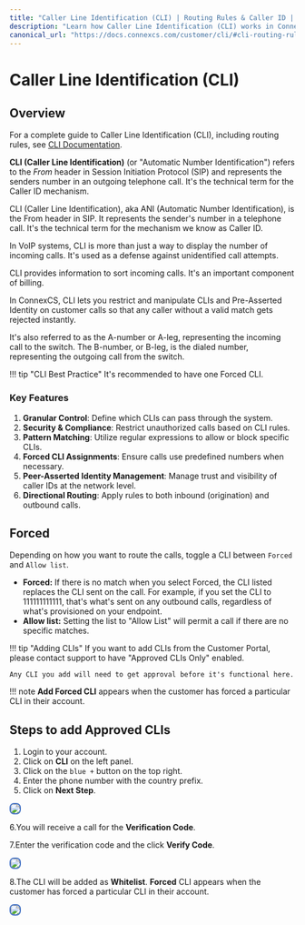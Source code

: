 ```yaml
---
title: "Caller Line Identification (CLI) | Routing Rules & Caller ID | ConnexCS"
description: "Learn how Caller Line Identification (CLI) works in ConnexCS. Configure routing rules, manage caller IDs, and ensure reliable call delivery."
canonical_url: "https://docs.connexcs.com/customer/cli/#cli-routing-rules"
---
```


# Caller Line Identification (CLI)

## Overview
For a complete guide to Caller Line Identification (CLI), including routing rules, see [CLI Documentation](https://docs.connexcs.com/customer/cli/#cli-routing-rules).

**CLI (Caller Line Identification)** (or "Automatic Number Identification") refers to the *From* header in Session Initiation Protocol (SIP) and represents the senders number in an outgoing telephone call. It's the technical term for the Caller ID mechanism.

CLI (Caller Line Identification), aka ANI (Automatic Number Identification), is the From header in SIP. It represents the sender's number in a telephone call. It's the technical term for the mechanism we know as Caller ID.

In VoIP systems, CLI is more than just a way to display the number of incoming calls. It's used as a defense against unidentified call attempts.

CLI provides information to sort incoming calls. It's an important component of billing.

In ConnexCS, CLI lets you restrict and manipulate CLIs and Pre-Asserted Identity on customer calls so that any caller without a valid match gets rejected instantly.

It's also referred to as the A-number or A-leg, representing the incoming call to the switch. The B-number, or B-leg, is the dialed number, representing the outgoing call from the switch.

!!! tip "CLI Best Practice"
    It's recommended to have one Forced CLI.

### Key Features

1. **Granular Control**: Define which CLIs can pass through the system.
2. **Security & Compliance**: Restrict unauthorized calls based on CLI rules.
3. **Pattern Matching**: Utilize regular expressions to allow or block specific CLIs.
4. **Forced CLI Assignments**: Ensure calls use predefined numbers when necessary.
5. **Peer-Asserted Identity Management**: Manage trust and visibility of caller IDs at the network level.
6. **Directional Routing**: Apply rules to both inbound (origination) and outbound calls.

## Forced

Depending on how you want to route the calls, toggle a CLI between `Forced` and `Allow list`.

+ **Forced:** If there is no match when you select Forced, the CLI listed replaces the CLI sent on the call. For example, if you set the CLI to 111111111111, that's what's sent on any outbound calls, regardless of what's provisioned on your endpoint.
+ **Allow list:** Setting the list to "Allow List" will permit a call if there are no specific matches.

!!! tip "Adding CLIs"
    If you want to add CLIs from the Customer Portal, please contact support to have "Approved CLIs Only" enabled.

    Any CLI you add will need to get approval before it's functional here.

!!! note
    **Add Forced CLI** appears when the customer has forced a particular CLI in their account.

## Steps to add Approved CLIs

1. Login to your account.
2. Click on **CLI** on the left panel.
3. Click on the `blue +` button on the top right.
4. Enter the phone number with the country prefix.
5. Click on **Next Step**.

<img src= "/customer-portal/img/cli1.png" style="border: 2px solid #4472C4; border-radius: 8px;">

6.You will receive a call for the **Verification Code**.

7.Enter the verification code and the click **Verify Code**.

<img src= "/customer-portal/img/cli2.png" style="border: 2px solid #4472C4; border-radius: 8px;">

8.The CLI will be added as **Whitelist**. **Forced** CLI appears when the customer has forced a particular CLI in their account.

<img src= "/customer-portal/img/cli3.png" style="border: 2px solid #4472C4; border-radius: 8px;">
